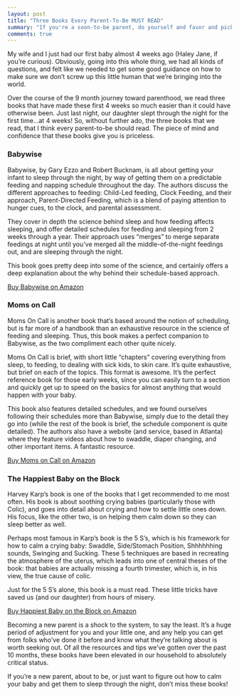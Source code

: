```yaml
---
layout: post
title: "Three Books Every Parent-To-Be MUST READ"
summary: "If you're a soon-to-be parent, do yourself and favor and pick up these three books. They made our lives infinitely easier, and our daughter much happier in those trying first few months"
comments: true
---
```


My wife and I just had our first baby almost 4 weeks ago (Haley Jane, if you’re curious). Obviously, going into this whole thing, we had all kinds of questions, and felt like we needed to get some good guidance on how to make sure we don’t screw up this little human that we’re bringing into the world.

Over the course of the 9 month journey toward parenthood, we read three books that have made these first 4 weeks so much easier than it could have otherwise been. Just last night, our daughter slept through the night for the first time…at 4 weeks!
So, without further ado, the three books that we read, that I think every parent-to-be should read. The piece of mind and confidence that these books give you is priceless.

### Babywise

Babywise, by Gary Ezzo and Robert Bucknam, is all about getting your infant to sleep through the night, by way of getting them on a predictable feeding and napping schedule throughout the day. The authors discuss the different approaches to feeding: Child-Led feeding, Clock Feeding, and their approach, Parent-Directed Feeding, which is a blend of paying attention to hunger cues, to the clock, and parental assessment.

They cover in depth the science behind sleep and how feeding affects sleeping, and offer detailed schedules for feeding and sleeping from 2 weeks through a year. Their approach uses “merges” to merge separate feedings at night until you’ve merged all the middle-of-the-night feedings out, and are sleeping through the night.

This book goes pretty deep into some of the science, and certainly offers a deep explanation about the why behind their schedule-based approach.

[Buy Babywise on Amazon](https://archive.today/o/zhlgU/http://www.amazon.com/On-Becoming-Baby-Wise-Nighttime/dp/1932740139/ref=as_sl_pc_ss_til?tag=justdavi-20&linkCode=w01&linkId=XKGNHCL2GGTQCO5Q&creativeASIN=1932740139) 

### Moms on Call

Moms On Call is another book that’s based around the notion of scheduling, but is far more of a handbook than an exhaustive resource in the science of feeding and sleeping. Thus, this book makes a perfect companion to Babywise, as the two compliment each other quite nicely.

Moms On Call is brief, with short little “chapters” covering everything from sleep, to feeding, to dealing with sick kids, to skin care. It’s quite exhaustive, but brief on each of the topics. This format is awesome. It’s the perfect reference book for those early weeks, since you can easily turn to a section and quickly get up to speed on the basics for almost anything that would happen with your baby.

This book also features detailed schedules, and we found ourselves following their schedules more than Babywise, simply due to the detail they go into (while the rest of the book is brief, the schedule component is quite detailed).
The authors also have a website (and service, based in Atlanta) where they feature videos about how to swaddle, diaper changing, and other important items. A fantastic resource.

[Buy Moms on Call on Amazon](https://archive.today/o/zhlgU/http://www.amazon.com/Moms-Call-Basic-Baby-Care-ebook/dp/B00AN2JPNI/ref=as_sl_pc_ss_til?tag=justdavi-20&linkCode=w01&linkId=45G7NAJXOS6GSAWZ&creativeASIN=B00AN2JPNI) 

### The Happiest Baby on the Block

Harvey Karp’s book is one of the books that I get recommended to me most often. His book is about soothing crying babies (particularly those with Colic), and goes into detail about crying and how to settle little ones down. His focus, like the other two, is on helping them calm down so they can sleep better as well.

Perhaps most famous in Karp’s book is the 5 S’s, which is his framework for how to calm a crying baby: Swaddle, Side/Stomach Position, Shhhhhhing sounds, Swinging and Sucking. These 5 techniques are based in recreating the atmosphere of the uterus, which leads into one of central theses of the book: that babies are actually missing a fourth trimester, which is, in his view, the true cause of colic.

Just for the 5 S’s alone, this book is a must read. These little tricks have saved us (and our daughter) from hours of misery.

[Buy Happiest Baby on the Block on Amazon](https://archive.today/o/zhlgU/http://www.amazon.com/Happiest-Baby-Block-Harvey-Karp/dp/0553381466/ref=as_sl_pc_ss_til?tag=justdavi-20&linkCode=w01&linkId=WREPFQW5PRRBSG3T&creativeASIN=0553381466) 

Becoming a new parent is a shock to the system, to say the least. It’s a huge period of adjustment for you and your little one, and any help you can get from folks who’ve done it before and know what they’re talking about is worth seeking out. Of all the resources and tips we’ve gotten over the past 10 months, these books have been elevated in our household to absolutely critical status.

If you’re a new parent, about to be, or just want to figure out how to calm your baby and get them to sleep through the night, don’t miss these books!